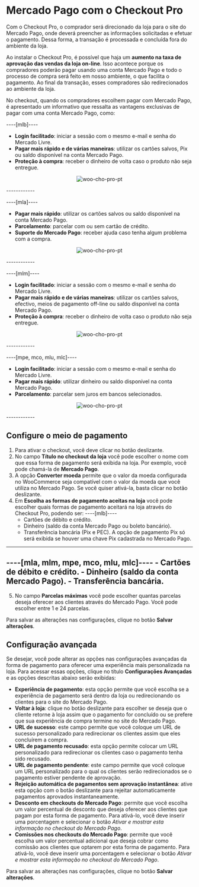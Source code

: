 # Mercado Pago com o Checkout Pro

Com o Checkout Pro, o comprador será direcionado da loja para o site do Mercado Pago, onde deverá preencher as informações solicitadas e efetuar o pagamento. Dessa forma, a transação é processada e concluída fora do ambiente da loja. 

Ao instalar o Checkout Pro, é possível que haja um **aumento na taxa de aprovação das vendas da loja on-line**. Isso acontece porque os compradores poderão pagar usando uma conta Mercado Pago e todo o processo de compra será feito em nosso ambiente, o que facilita o pagamento. Ao final da transação, esses compradores são redirecionados ao ambiente da loja.

No checkout, quando os compradores escolhem pagar com Mercado Pago, é apresentado um informativo que ressalta as vantagens exclusivas de pagar com uma conta Mercado Pago, como:

----[mlb]----
* **Login facilitado**: iniciar a sessão com o mesmo e-mail e senha do Mercado Livre.
* **Pagar mais rápido e de várias maneiras**: utilizar os cartões salvos, Pix ou saldo disponível na conta Mercado Pago.
* **Proteção à compra**: receber o dinheiro de volta caso o produto não seja entregue.

<div align="center">

![woo-cho-pro-pt](/images/woocomerce/cho-pro-pt-mlb.png)

</div>
------------

----[mla]----
* **Pagar mais rápido**: utilizar os cartões salvos ou saldo disponível na conta Mercado Pago.
* **Parcelamento**: parcelar com ou sem cartão de crédito.
* **Suporte do Mercado Pago**: receber ajuda caso tenha algum problema com a compra.

<div align="center">

![woo-cho-pro-pt](/images/woocomerce/cho-pro-pt-mla.png)

</div>
------------

----[mlm]----
* **Login facilitado**: iniciar a sessão com o mesmo e-mail e senha do Mercado Livre. 
* **Pagar mais rápido e de várias maneiras**: utilizar os cartões salvos, efectivo, meios de pagamento off-line ou saldo disponível na conta Mercado Pago.
* **Proteção à compra**: receber o dinheiro de volta caso o produto não seja entregue.

<div align="center">

![woo-cho-pro-pt](/images/woocomerce/cho-pro-pt-mlm.png)

</div>
------------

----[mpe, mco, mlu, mlc]----
* **Login facilitado**: iniciar a sessão com o mesmo e-mail e senha do Mercado Livre. 
* **Pagar mais rápido**: utilizar dinheiro ou saldo disponível na conta Mercado Pago. 
* **Parcelamento**: parcelar sem juros em bancos selecionados.

<div align="center">

![woo-cho-pro-pt](/images/woocomerce/cho-pro-pt-all.png)

</div>
------------

## Configure o meio de pagamento

1. Para ativar o checkout, você deve clicar no botão deslizante.
2. No campo **Título no checkout da loja** você pode escolher o nome com que essa forma de pagamento será exibida na loja. Por exemplo, você pode chamá-la de **Mercado Pago**.
3. A opção **Converter moeda** permite que o valor da moeda configurada no WooCommerce seja compatível com o valor da moeda que você utiliza no Mercado Pago. Se você quiser ativá-la, basta clicar no botão deslizante.
4. Em **Escolha as formas de pagamento aceitas na loja** você pode escolher quais formas de pagamento aceitará na loja através do Checkout Pro, podendo ser:
----[mlb]----
    - Cartões de débito e crédito.
    - Dinheiro (saldo da conta Mercado Pago ou boleto bancário).
    - Transferência bancária (Pix e PEC). A opção de pagamento Pix só será exibida se houver uma chave Pix cadastrada no Mercado Pago.
------------
----[mla, mlm, mpe, mco, mlu, mlc]----
    - Cartões de débito e crédito.
    - Dinheiro (saldo da conta Mercado Pago).
    - Transferência bancária.
------------
5. No campo **Parcelas máximas** você pode escolher quantas parcelas deseja oferecer aos clientes através do Mercado Pago. Você pode escolher entre 1 e 24 parcelas.

Para salvar as alterações nas configurações, clique no botão **Salvar alterações**.

## Configuração avançada

Se desejar, você pode alterar as opções nas configurações avançadas da forma de pagamento para oferecer uma experiência mais personalizada na loja. Para acessar essas opções, clique no título **Configurações Avançadas** e as opções descritas abaixo serão exibidas:

- **Experiência de pagamento**: esta opção permite que você escolha se a experiência de pagamento será dentro da loja ou redirecionando os clientes para o site do Mercado Pago.
- **Voltar à loja**: clique no botão deslizante para escolher se deseja que o cliente retorne à loja assim que o pagamento for concluído ou se prefere que sua experiência de compra termine no site do Mercado Pago.
- **URL de sucesso**: este campo permite que você coloque um URL de sucesso personalizado para redirecionar os clientes assim que eles concluírem a compra.
- **URL de pagamento recusado**: esta opção permite colocar um URL personalizado para redirecionar os clientes caso o pagamento tenha sido recusado.
- **URL de pagamento pendente**: este campo permite que você coloque um URL personalizado para o qual os clientes serão redirecionados se o pagamento estiver pendente de aprovação.
- **Rejeição automática de pagamentos sem aprovação instantânea**: ative esta opção com o botão deslizante para rejeitar automaticamente pagamentos aprovados instantaneamente.
- **Desconto em checkouts do Mercado Pago**: permite que você escolha um valor percentual de desconto que deseja oferecer aos clientes que pagam por esta forma de pagamento. Para ativá-lo, você deve inserir uma porcentagem e selecionar o botão _Ativar e mostrar esta informação no checkout do Mercado Pago_.
- **Comissões nos checkouts do Mercado Pago**: permite que você escolha um valor percentual adicional que deseja cobrar como comissão aos clientes que optarem por esta forma de pagamento. Para ativá-lo, você deve inserir uma porcentagem e selecionar o botão _Ativar e mostrar esta informação no checkout do Mercado Pago_.

Para salvar as alterações nas configurações, clique no botão **Salvar alterações**.

